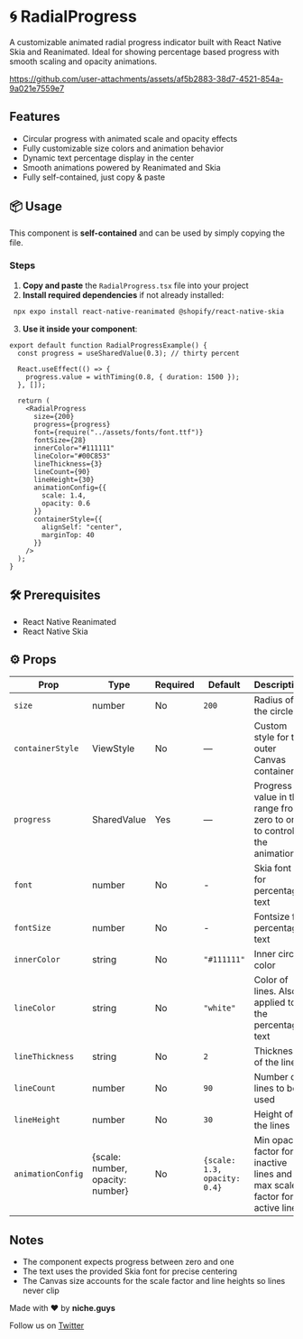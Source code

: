 # 🌀 RadialProgress

A customizable animated radial progress indicator built with React Native Skia and Reanimated.
Ideal for showing percentage based progress with smooth scaling and opacity animations.

https://github.com/user-attachments/assets/af5b2883-38d7-4521-854a-9a021e7559e7

## Features

- Circular progress with animated scale and opacity effects
- Fully customizable size colors and animation behavior
- Dynamic text percentage display in the center
- Smooth animations powered by Reanimated and Skia
- Fully self-contained, just copy & paste  

## 📦 Usage

This component is **self-contained** and can be used by simply copying the file.

### Steps

1. **Copy and paste** the `RadialProgress.tsx` file into your project  
2. **Install required dependencies** if not already installed:

  ```bash
   npx expo install react-native-reanimated @shopify/react-native-skia
  ```

3. **Use it inside your component**:

  ```tsx
  export default function RadialProgressExample() {
    const progress = useSharedValue(0.3); // thirty percent

    React.useEffect(() => {
      progress.value = withTiming(0.8, { duration: 1500 });
    }, []);

    return (
      <RadialProgress
        size={200}
        progress={progress}
        font={require("../assets/fonts/font.ttf")}
        fontSize={28}
        innerColor="#111111"
        lineColor="#00C853"
        lineThickness={3}
        lineCount={90}
        lineHeight={30}
        animationConfig={{
          scale: 1.4,
          opacity: 0.6
        }}
        containerStyle={{
          alignSelf: "center",
          marginTop: 40
        }}
      />
    );
  }
  ```

## 🛠 Prerequisites

- React Native Reanimated  
- React Native Skia 

## ⚙️ Props

| Prop           | Type     | Required | Default                          | Description                                                              |
|----------------|----------|----------|----------------------------------|--------------------------------------------------------------------------|
| `size`         | number   | No       | `200`                            | Radius of the circle                                                     |
| `containerStyle`| ViewStyle | No     | —                                | Custom style for the outer Canvas container                              |
| `progress`     | SharedValue<number> | Yes    | —                       | Progress value in the range from zero to one to control the animation                              |
| `font`         | number   | No       | -                                | Skia font for percentage text                                   |
| `fontSize`     | number   | No       | -                                | Fontsize for percentage text                               |
| `innerColor`   | string   | No       | `"#111111"`                      | Inner circle color                                                 |
| `lineColor`    | string   | No       | `"white"`                        | Color of lines. Also applied to the percentage text|
| `lineThickness`| string   | No       | `2`                              | Thickness of the lines|
| `lineCount`| number   | No       | `90`                                 | Number of lines to be used|
| `lineHeight`| number   | No       | `30`                                | Height of the lines|
| `animationConfig`| {scale: number, opacity: number}   | No       | `{scale: 1.3, opacity: 0.4}`   | Min opacity factor for inactive lines and max scale factor for active lines|

## Notes

- The component expects progress between zero and one
- The text uses the provided Skia font for precise centering
- The Canvas size accounts for the scale factor and line heights so lines never clip

Made with ❤️ by **niche.guys**

Follow us on [Twitter](https://x.com/GuysNiche)

